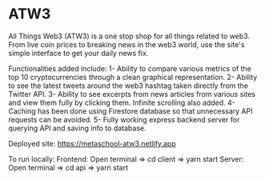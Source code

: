 # ATW3
All Things Web3 (ATW3) is a one stop shop for all things related to web3. From live coin prices to breaking news in the web3 world, use the site's simple interface to get your daily news fix.

Functionalities added include: 1- Ability to compare various metrics of the top 10 cryptocurrencies through a clean graphical representation. 2- Ability to see the latest tweets around the web3 hashtag taken directly from the Twitter API. 3- Ability to see excerpts from news articles from various sites and view them fully by clicking them. Infinite scrolling also added. 4- Caching has been done using Firestore database so that unnecessary API requests can be avoided. 5- Fully working express backend server for querying API and saving info to database.


Deployed site: https://metaschool-atw3.netlify.app

To run locally:
Frontend: Open terminal => cd client => yarn start
Server: Open terminal => cd api => yarn start
